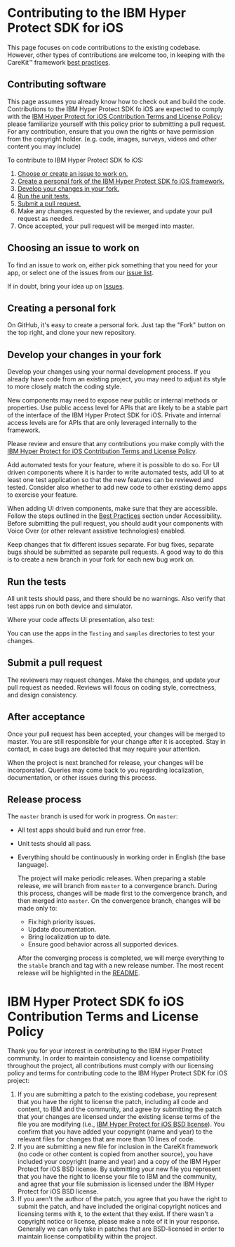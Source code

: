 # Contributing to the IBM Hyper Protect SDK for iOS

This page focuses on code contributions to the existing
codebase. However, other types of contributions are welcome too, in
keeping with the CareKit™ framework [best practices](../../wiki/Best-Practices).

## Contributing software

This page assumes you already know how to check out and build the
code. Contributions to the IBM Hyper Protect SDK fo iOS are expected to comply with the
[IBM Hyper Protect for iOS Contribution Terms and License Policy](#contribution); please
familiarize yourself with this policy prior to submitting a pull request. For any contribution,
ensure that you own the rights or have permission from the copyright holder. (e.g. code, images,
surveys, videos and other content you may include)

To contribute to IBM Hyper Protect SDK fo iOS:

1. [Choose or create an issue to work on.](#create)
2. [Create a personal fork of the IBM Hyper Protect SDK fo iOS framework.](#fork)
3. [Develop your changes in your fork.](#develop)
4. [Run the unit tests.](#test)
5. [Submit a pull request.](#request)
6. Make any changes requested by the reviewer, and update your pull request as needed.
7. Once accepted, your pull request will be merged into master.

## Choosing an issue to work on<a name="create"></a>

To find an issue to work on, either pick something that you need for
your app, or select one of the issues from our [issue list](../../issues).

If in doubt, bring your idea up on [Issues](../../issues).

## Creating a personal fork<a name="fork"></a>

On GitHub, it's easy to create a personal fork. Just tap the "Fork"
button on the top right, and clone your new repository.

## Develop your changes in your fork<a name="develop"></a>

Develop your changes using your normal development process. If you
already have code from an existing project, you may need to adjust its
style to more closely match the coding style.

New components may need to expose new public or internal methods or properties.
Use public access level for APIs that are likely to be a stable
part of the interface of the IBM Hyper Protect SDK for iOS. Private and internal access levels
are for APIs that are only leveraged internally to the framework.

Please review and ensure that any contributions you make comply with
the [IBM Hyper Protect for iOS Contribution Terms and License Policy](#contribution).

Add automated tests for your feature, where it is possible to do
so. For UI driven components where it is harder to write automated
tests, add UI to at least one test application so that the new
features can be reviewed and tested. Consider also whether to add new
code to other existing demo apps to exercise your feature.

When adding UI driven components, make sure that they are accessible.
Follow the steps outlined in the [Best Practices](../../wiki/Best-Practices)
section under Accessibility. Before submitting the pull request, you should
audit your components with Voice Over (or other relevant assistive technologies)
enabled.

Keep changes that fix different issues separate. For bug fixes,
separate bugs should be submitted as separate pull requests. A good
way to do this is to create a new branch in your fork for each new
bug work on.

## Run the tests<a name="test"></a>

All unit tests should pass, and there should be no warnings. Also
verify that test apps run on both device and simulator.

Where your code affects UI presentation, also test:

You can use the apps in the `Testing` and `samples` directories to
test your changes.

## Submit a pull request<a name="request"></a>

The reviewers may request changes. Make the changes, and update your
pull request as needed. Reviews will focus on coding style,
correctness, and design consistency.

## After acceptance<a name="after"></a>

Once your pull request has been accepted, your changes will be merged
to master. You are still responsible for your change after it is
accepted. Stay in contact, in case bugs are detected that may require
your attention.

When the project is next branched for release, your changes will be
incorporated. Queries may come back to you regarding localization,
documentation, or other issues during this process.

## Release process

The `master` branch is used for work in progress. On `master`:

- All test apps should build and run error free.
- Unit tests should all pass.
- Everything should be continuously in working order in English (the
  base language).

  The project will make periodic releases. When preparing a stable release, we
  will branch from `master` to a convergence branch. During this process,
  changes will be made first to the convergence branch, and then merged into
  `master`. On the convergence branch, changes will be made only to:

  - Fix high priority issues.
  - Update documentation.
  - Bring localization up to date.
  - Ensure good behavior across all supported devices.

  After the converging process is completed, we will merge everything to the
  `stable` branch and tag with a new release number. The most recent release
  will be highlighted in the [README](../..).

# IBM Hyper Protect SDK fo iOS Contribution Terms and License Policy<a name="contribution"></a>

Thank you for your interest in contributing to the IBM Hyper Protect
community. In order to maintain consistency and license compatibility
throughout the project, all contributions must comply with our
licensing policy and terms for contributing code to the
IBM Hyper Protect SDK for iOS project:

1.  If you are submitting a patch to the existing codebase, you
    represent that you have the right to license the patch, including
    all code and content, to IBM and the community, and agree by
    submitting the patch that your changes are
    licensed under the existing license terms of the file you are
    modifying (i.e., [IBM Hyper Protect for iOS BSD license](LICENSE)).
    You confirm that you have added your copyright (name and year) to
    the relevant files for changes that are more than 10 lines of code.
2.  If you are submitting a new file for inclusion in the CareKit
    framework (no code or other content is copied from another source), you
    have included your copyright (name and year) and a copy of the IBM Hyper
    Protect for iOS BSD license. By submitting your new file you represent that
    you have the right to license your file to IBM and the community, and agree
    that your file submission is licensed under the IBM Hyper Protect for
    iOS BSD license.
3.  If you aren't the author of the patch, you agree that you have
    the right to submit the patch, and have included the original copyright
    notices and licensing terms with it, to the extent that they exist.
    If there wasn't a copyright notice or license, please make a note of it
    in your response. Generally we can only take in patches that are
    BSD-licensed in order to maintain license compatibility within the project.
